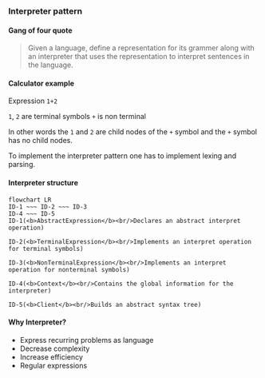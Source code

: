 ### Interpreter pattern

#### Gang of four quote
>Given a language, define a representation for its grammer along with an interpreter that uses the representation to interpret sentences in the language.

#### Calculator example
Expression `1+2`

`1`, `2` are terminal symbols
`+` is non terminal

In other words the `1` and `2` are child nodes of the `+` symbol and the `+` symbol has no child nodes.

To implement the interpreter pattern one has to implement lexing and parsing.

#### Interpreter structure

```mermaid
flowchart LR
ID-1 ~~~ ID-2 ~~~ ID-3
ID-4 ~~~ ID-5
ID-1(<b>AbstractExpression</b><br/>Declares an abstract interpret operation)

ID-2(<b>TerminalExpression</b><br/>Implements an interpret operation for terminal symbols)

ID-3(<b>NonTerminalExpression</b><br/>Implements an interpret operation for nonterminal symbols)

ID-4(<b>Context</b><br/>Contains the global information for the interpreter)

ID-5(<b>Client</b><br/>Builds an abstract syntax tree)
```

#### Why Interpreter?
- Express recurring problems as language
- Decrease complexity
- Increase efficiency
- Regular expressions
